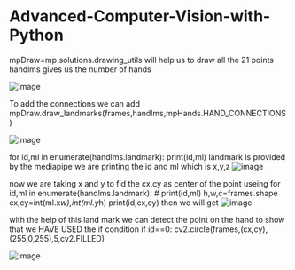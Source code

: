 # Advanced-Computer-Vision-with-Python
 
mpDraw=mp.solutions.drawing_utils  will help us to draw all the 21 points 
handlms gives us the number of hands 


![image](https://github.com/tarunaditya91/Advanced-Computer-Vision-with-Python/assets/113850656/bd0dfb06-f004-4a9b-90c9-fe56c14b3a2a)



To add the connections we can add mpDraw.draw_landmarks(frames,handlms,mpHands.HAND_CONNECTIONS)

![image](https://github.com/tarunaditya91/Advanced-Computer-Vision-with-Python/assets/113850656/a4e08f61-b2f6-4a77-9603-e41004f1c363)

for id,ml in enumerate(handlms.landmark):
print(id,ml)
landmark is provided by the mediapipe we are printing the id and ml which is x,y,z
![image](https://github.com/tarunaditya91/Advanced-Computer-Vision-with-Python/assets/113850656/3d91c0b3-78fe-483c-98bc-78d0f758899b)

now we are taking x and y to fid the cx,cy as center of the point useing
for id,ml in enumerate(handlms.landmark):
                # print(id,ml)
                h,w,c=frames.shape
                cx,cy=int(ml.x*w),int(ml.y*h)
                print(id,cx,cy)
then we will get
![image](https://github.com/tarunaditya91/Advanced-Computer-Vision-with-Python/assets/113850656/b79b84ce-bb75-45ed-83aa-32d609d45396)

with the help of this land mark we can detect the point on the hand to show that we HAVE USED the if condition
if id==0:
cv2.circle(frames,(cx,cy),(255,0,255),5,cv2.FILLED)

![image](https://github.com/tarunaditya91/Advanced-Computer-Vision-with-Python/assets/113850656/8157b208-789b-4326-b477-3599c16ab7bb)





